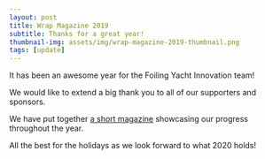 ```yaml
---
layout: post
title: Wrap Magazine 2019
subtitle: Thanks for a great year!
thumbnail-img: assets/img/wrap-magazine-2019-thumbnail.png
tags: [update]
---
```


It has been an awesome year for the Foiling Yacht Innovation team!

We would like to extend a big thank you to all of our supporters and sponsors.

We have put together [a short magazine](https://drive.google.com/file/d/13wfqC-NWPO2Gb1jqJzxZ8j1fRlrG6j66/view?usp=sharing) showcasing our progress throughout the year.

All the best for the holidays as we look forward to what 2020 holds!

